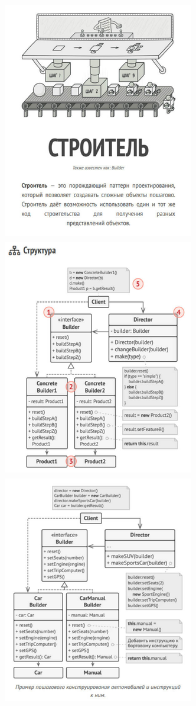 ![builder.jpg](builder.jpg)

![bulder-structure.jpg](bulder-structure.jpg)

![bulder-example.jpg](bulder-example.jpg)